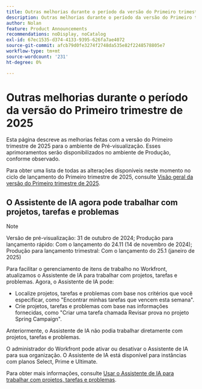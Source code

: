 ```yaml
---
title: Outras melhorias durante o período da versão do Primeiro trimestre de 2025
description: Outras melhorias durante o período da versão do Primeiro trimestre de 2025
author: Nolan
feature: Product Announcements
recommendations: noDisplay, noCatalog
exl-id: 67ec1535-d374-4133-9395-626fa7ae4072
source-git-commit: afcb79d0fe3274f2748da535e82f2248578805e7
workflow-type: tm+mt
source-wordcount: '231'
ht-degree: 0%

---
```


# Outras melhorias durante o período da versão do Primeiro trimestre de 2025

Esta página descreve as melhorias feitas com a versão do Primeiro trimestre de 2025 para o ambiente de Pré-visualização. Esses aprimoramentos serão disponibilizados no ambiente de Produção, conforme observado.

Para obter uma lista de todas as alterações disponíveis neste momento no ciclo de lançamento do Primeiro trimestre de 2025, consulte [Visão geral da versão do Primeiro trimestre de 2025](/help/quicksilver/product-announcements/product-releases/25-q1-release-activity/25-q1-release-overview.md).

## O Assistente de IA agora pode trabalhar com projetos, tarefas e problemas

>[!NOTE]
>
>Versão de pré-visualização: 31 de outubro de 2024; Produção para lançamento rápido: Com o lançamento do 24.11 (14 de novembro de 2024); Produção para lançamento trimestral: Com o lançamento do 25.1 (janeiro de 2025)

Para facilitar o gerenciamento de itens de trabalho no Workfront, atualizamos o Assistente de IA para trabalhar com projetos, tarefas e problemas. Agora, o Assistente de IA pode:

* Localize projetos, tarefas e problemas com base nos critérios que você especificar, como &quot;Encontrar minhas tarefas que vencem esta semana&quot;.
* Crie projetos, tarefas e problemas com base nas informações fornecidas, como &quot;Criar uma tarefa chamada Revisar prova no projeto Spring Campaign&quot;.

Anteriormente, o Assistente de IA não podia trabalhar diretamente com projetos, tarefas e problemas.

O administrador do Workfront pode ativar ou desativar o Assistente de IA para sua organização. O Assistente de IA está disponível para instâncias com planos Select, Prime e Ultimate.

Para obter mais informações, consulte [Usar o Assistente de IA para trabalhar com projetos, tarefas e problemas](/help/quicksilver/workfront-basics/ai-assistant/work-with-pti-through-ai-assisant.md).
